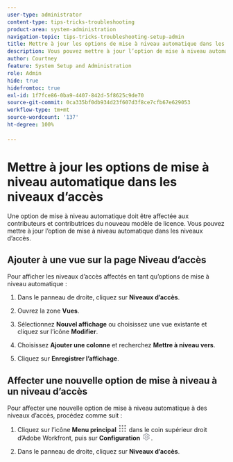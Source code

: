 ```yaml
---
user-type: administrator
content-type: tips-tricks-troubleshooting
product-area: system-administration
navigation-topic: tips-tricks-troubleshooting-setup-admin
title: Mettre à jour les options de mise à niveau automatique dans les niveaux d’accès
description: Vous pouvez mettre à jour l’option de mise à niveau automatique dans les niveaux d’accès.
author: Courtney
feature: System Setup and Administration
role: Admin
hide: true
hidefromtoc: true
exl-id: 1f7fce86-0ba9-4407-842d-5f8625c9de70
source-git-commit: 0ca335bf0db934d23f607d3f8ce7cfb67e629053
workflow-type: tm+mt
source-wordcount: '137'
ht-degree: 100%

---
```


# Mettre à jour les options de mise à niveau automatique dans les niveaux d’accès

Une option de mise à niveau automatique doit être affectée aux contributeurs et contributrices du nouveau modèle de licence. Vous pouvez mettre à jour l’option de mise à niveau automatique dans les niveaux d’accès.

## Ajouter à une vue sur la page Niveau d’accès

Pour afficher les niveaux d’accès affectés en tant qu’options de mise à niveau automatique :
<!--
1. Click the **Main Menu** icon ![](assets/main-menu-icon.png) in the upper-right corner of Adobe Workfront, then click **Setup** ![](assets/gear-icon-settings.png.png). -->

1. Dans le panneau de droite, cliquez sur **Niveaux d’accès**.

1. Ouvrez la zone **Vues**.

1. Sélectionnez **Nouvel affichage** ou choisissez une vue existante et cliquez sur l’icône **Modifier**.

1. Choisissez **Ajouter une colonne** et recherchez **Mettre à niveau vers**.

1. Cliquez sur **Enregistrer l’affichage**.

## Affecter une nouvelle option de mise à niveau à un niveau d’accès

Pour affecter une nouvelle option de mise à niveau automatique à des niveaux d’accès, procédez comme suit :

1. Cliquez sur l’icône **Menu principal** ![](assets/main-menu-icon.png) dans le coin supérieur droit d’Adobe Workfront, puis sur **Configuration** ![](assets/gear-icon-settings.png).

1. Dans le panneau de droite, cliquez sur **Niveaux d’accès**.
